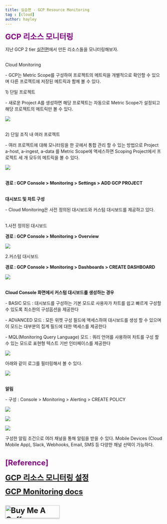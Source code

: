 ```yaml
---
title: 실습편 - GCP Resource Monitoring
tag : [cloud]
author: hayley
---
```


<font size="5" color="purple"><b>GCP 리소스 모니터링</b></font>
<p> 지난 GCP 2 tier <a href="https://hayleyshim.github.io/blog/gcp8">실전편</a>에서 만든 리소스들을 모니터링해보자.
<br>
<br>  
<p>Cloud Monitoring
<p>- GCP는 Metric Scope를 구성하여 프로젝트의 메트릭을 개별적으로 확인할 수 있으며 다른 프로젝트에 저장된 메트릭과 함께 볼 수 있다.  
<br>
<p>1) 단일 프로젝트
<p>- 새로운 Project A를 생성하면 해당 프로젝트는 자동으로 Metric Scope가 설정되고 해당 프로젝트의 메트릭만 볼 수 있다.
<p><img src="https://github.com/hayleyshim/hayleyshim.github.io/blob/master/assets/images/projects/monitoring5.PNG?raw=true">  
<br>
<br>
<p>2) 단일 조직 내 여러 프로젝트  
<p>- 여러 프로젝트에 대해 모니터링을 한 곳에서 통합 관리 할 수 있는 방법으로 Project a-host, a-ingest, a-data 를 Metric Scope에 액세스하면 Scoping Project에서 프로젝트 세 개 모두의 메트릭을 볼 수 있다.  
<p><img src="https://github.com/hayleyshim/hayleyshim.github.io/blob/master/assets/images/projects/monitoring6.PNG?raw=true">  
<br>
<br>  
<p><b>경로 : GCP Console > Monitoring > Settings > ADD GCP PROJECT</b>
<br>
<br>  
<p><b>대시보드 및 차트 구성</b>  
<p>- Cloud Monitoring은 사전 정의된 대시보드와 커스텀 대시보드를 제공하고 있다.  
<br>
<br>  
<p>1.사전 정의된 대시보드
<p><b>경로 : GCP Console > Monitoring > Overview</b>
<p><img src="https://github.com/hayleyshim/hayleyshim.github.io/blob/master/assets/images/projects/monitoring2.PNG?raw=true">
<br> 
<p>2.커스텀 대시보드
<p><b>경로 : GCP Console > Monitoring > Dashboards > CREATE DASHBOARD</b>  
<p><img src="https://github.com/hayleyshim/hayleyshim.github.io/blob/master/assets/images/projects/monitoring3.PNG?raw=true">
<br>
<br>  
<p><b>Cloud Console 화면에서 커스텀 대시보드를 생성하는 경우</b>
<p>- BASIC 모드 : 대시보드를 구성하는 기본 모드로 사용자가 차트를 쉽고 빠르게 구성할 수 있도록 최소한의 구성옵션을 제공한다
<p>- ADVANCED 모드 : 모든 위젯 구성 필드에 액세스하여 대시보드를 생성 할 수 있으며 이 모드는 대부분의 집계 필드에 대한 액세스를 제공한다
<p>- MQL(Monitoring Query Language) 모드 : 쿼리 언어를 사용하여 차트를 구성 할 수 있는 모드로 표현형 텍스트 기반 인터페이스를 제공한다 
<p><img src="https://github.com/hayleyshim/hayleyshim.github.io/blob/master/assets/images/projects/monitoring4.PNG?raw=true">  
<br>
<p>아래와 같이 로그를 필터링해서 볼 수 있다.
<p><img src="https://github.com/hayleyshim/hayleyshim.github.io/blob/master/assets/images/projects/monitoring7.PNG?raw=true">    
<br>
<br> 
<p><b>알림</b>
<p>- 구성 : Console > Monitoring > Alerting > CREATE POLICY  
<p><img src="https://github.com/hayleyshim/hayleyshim.github.io/blob/master/assets/images/projects/alert1.PNG?raw=true">  
<p><img src="https://github.com/hayleyshim/hayleyshim.github.io/blob/master/assets/images/projects/alert2.PNG?raw=true">  
<p><img src="https://github.com/hayleyshim/hayleyshim.github.io/blob/master/assets/images/projects/alert3.PNG?raw=true">    
<p>구성한 알림 조건으로 여러 채널을 통해 알림을 받을 수 있다. Mobile Devices (Cloud Mobile App), Slack, Webhooks, Email, SMS 등 다양한 채널 선택이 가능하다.  
<br>
<br>
<br> <font size="5" color="purple"><b>[Reference]
<p><a href="https://www.bespinglobal.com/gcp-resource/">GCP 리소스 모니터링 설정</a>
<p><a href="https://cloud.google.com/monitoring/docs">GCP Monitoring docs</a>  
<br>
<br>  
<a href="https://www.buymeacoffee.com/yhshim17" target="_blank"><img src="https://www.buymeacoffee.com/assets/img/custom_images/orange_img.png" alt="Buy Me A Coffee" style="height: 41px !important;width: 174px !important;box-shadow: 0px 3px 2px 0px rgba(190, 190, 190, 0.5) !important;-webkit-box-shadow: 0px 3px 2px 0px rgba(190, 190, 190, 0.5) !important;" ></a>



